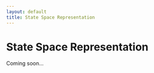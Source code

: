 ```yaml
---
layout: default
title: State Space Representation
---
```


# State Space Representation

Coming soon...
